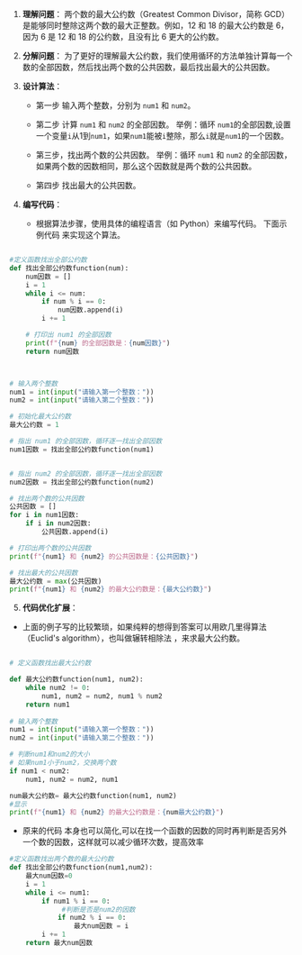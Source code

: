 
1. **理解问题**：
    两个数的最大公约数（Greatest Common Divisor，简称 GCD）是能够同时整除这两个数的最大正整数。例如，12 和 18 的最大公约数是 6，因为 6 是 12 和 18 的公约数，且没有比 6 更大的公约数。

2. **分解问题**：
   为了更好的理解最大公约数，我们使用循环的方法单独计算每一个数的全部因数，然后找出两个数的公共因数，最后找出最大的公共因数。

3. **设计算法**：

   - 第一步 输入两个整数，分别为 `num1` 和 `num2`。
  
   - 第二步 计算 `num1` 和 `num2` 的全部因数。
      举例：循环 `num1`的全部因数,设置一个变量`i`从1到`num1`，如果`num1`能被`i`整除，那么`i`就是`num1`的一个因数。

   - 第三步，找出两个数的公共因数。
      举例：循环 `num1` 和 `num2` 的全部因数，如果两个数的因数相同，那么这个因数就是两个数的公共因数。

   - 第四步 找出最大的公共因数。

4. **编写代码**：
   - 根据算法步骤，使用具体的编程语言（如 Python）来编写代码。
   下面示例代码 来实现这个算法。

```python while 循环

#定义函数找出全部公约数
def 找出全部公约数function(num):
    num因数 = []
    i = 1
    while i <= num:
        if num % i == 0:
            num因数.append(i)
        i += 1

    # 打印出 num1 的全部因数 
    print(f"{num} 的全部因数是：{num因数}")
    return num因数



# 输入两个整数
num1 = int(input("请输入第一个整数："))
num2 = int(input("请输入第二个整数："))

# 初始化最大公约数
最大公约数 = 1

# 指出 num1 的全部因数，循环逐一找出全部因数
num1因数 = 找出全部公约数function(num1)


# 指出 num2 的全部因数，循环逐一找出全部因数
num2因数 = 找出全部公约数function(num2)

# 找出两个数的公共因数
公共因数 = []
for i in num1因数:
    if i in num2因数:
        公共因数.append(i)

# 打印出两个数的公共因数
print(f"{num1} 和 {num2} 的公共因数是：{公共因数}")

# 找出最大的公共因数
最大公约数 = max(公共因数)
print(f"{num1} 和 {num2} 的最大公约数是：{最大公约数}")

 ```

5. **代码优化扩展**：

- 上面的例子写的比较繁琐，如果纯粹的想得到答案可以用欧几里得算法（Euclid's algorithm），也叫做辗转相除法 ，来求最大公约数。

```python

# 定义函数找出最大公约数

def 最大公约数function(num1, num2):
    while num2 != 0:
        num1, num2 = num2, num1 % num2
    return num1
    
# 输入两个整数
num1 = int(input("请输入第一个整数："))
num2 = int(input("请输入第二个整数："))

# 判断num1和num2的大小
# 如果num1小于num2，交换两个数
if num1 < num2:
    num1, num2 = num2, num1

num最大公约数= 最大公约数function(num1, num2)
#显示
print(f"{num1} 和 {num2} 的最大公约数是：{num最大公约数}")

```

- 原来的代码 本身也可以简化,可以在找一个函数的因数的同时再判断是否另外一个数的因数，这样就可以减少循环次数，提高效率

```python
#定义函数找出两个数的最大公约数
def 找出全部公约数function(num1,num2):
    最大num因数=0
    i = 1
    while i <= num1:
        if num1 % i == 0:
             #判断是否是num2的因数
            if num2 % i == 0:
                最大num因数 = i
        i += 1
    return 最大num因数
```
